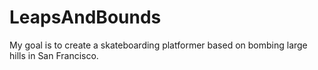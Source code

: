 # LeapsAndBounds
My goal is to create a skateboarding platformer based on bombing large hills in San Francisco.
